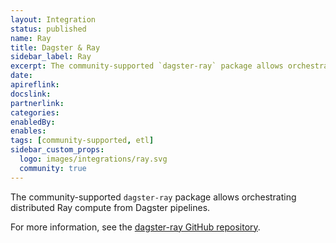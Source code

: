 ```yaml
---
layout: Integration
status: published
name: Ray
title: Dagster & Ray
sidebar_label: Ray
excerpt: The community-supported `dagster-ray` package allows orchestrating distributed Ray compute from Dagster pipelines.
date:
apireflink:
docslink:
partnerlink:
categories:
enabledBy:
enables:
tags: [community-supported, etl]
sidebar_custom_props:
  logo: images/integrations/ray.svg
  community: true
---
```


The community-supported `dagster-ray` package allows orchestrating distributed Ray compute from Dagster pipelines.

For more information, see the [dagster-ray GitHub repository](https://github.com/danielgafni/dagster-ray).
